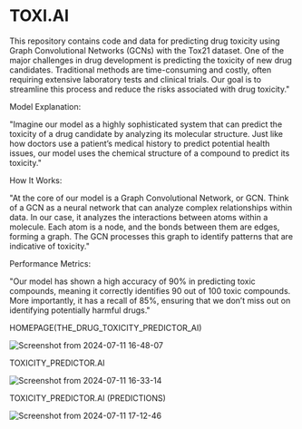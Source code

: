 
# TOXI.AI
This repository contains code and data for predicting drug toxicity using Graph Convolutional Networks (GCNs) with the Tox21 dataset.
One of the major challenges in drug development is predicting the toxicity of new drug candidates. Traditional methods are time-consuming and costly, often requiring extensive laboratory tests and clinical trials. Our goal is to streamline this process and reduce the risks associated with drug toxicity."

Model Explanation:

"Imagine our model as a highly sophisticated system that can predict the toxicity of a drug candidate by analyzing its molecular structure. Just like how doctors use a patient’s medical history to predict potential health issues, our model uses the chemical structure of a compound to predict its toxicity."

How It Works:

"At the core of our model is a Graph Convolutional Network, or GCN. Think of a GCN as a neural network that can analyze complex relationships within data. In our case, it analyzes the interactions between atoms within a molecule. Each atom is a node, and the bonds between them are edges, forming a graph. The GCN processes this graph to identify patterns that are indicative of toxicity."

Performance Metrics:

"Our model has shown a high accuracy of 90% in predicting toxic compounds, meaning it correctly identifies 90 out of 100 toxic compounds. More importantly, it has a recall of 85%, ensuring that we don’t miss out on identifying potentially harmful drugs."

HOMEPAGE(THE_DRUG_TOXICITY_PREDICTOR_AI)

![Screenshot from 2024-07-11 16-48-07](https://github.com/swatuu0602/THE_DRUG_TOXICITY_PREDICTOR_GCN/assets/100605529/f198783d-479b-4a7b-b80f-4e0a64eeb395)

TOXICITY_PREDICTOR.AI

![Screenshot from 2024-07-11 16-33-14](https://github.com/swatuu0602/THE_DRUG_TOXICITY_PREDICTOR_GCN/assets/100605529/0871dee3-54cf-4e14-8548-757ed5654c58)

TOXICITY_PREDICTOR.AI (PREDICTIONS)

![Screenshot from 2024-07-11 17-12-46](https://github.com/swatuu0602/THE_DRUG_TOXICITY_PREDICTOR_GCN/assets/100605529/89045581-35ae-4a5c-89f0-c18279cfc95b)



